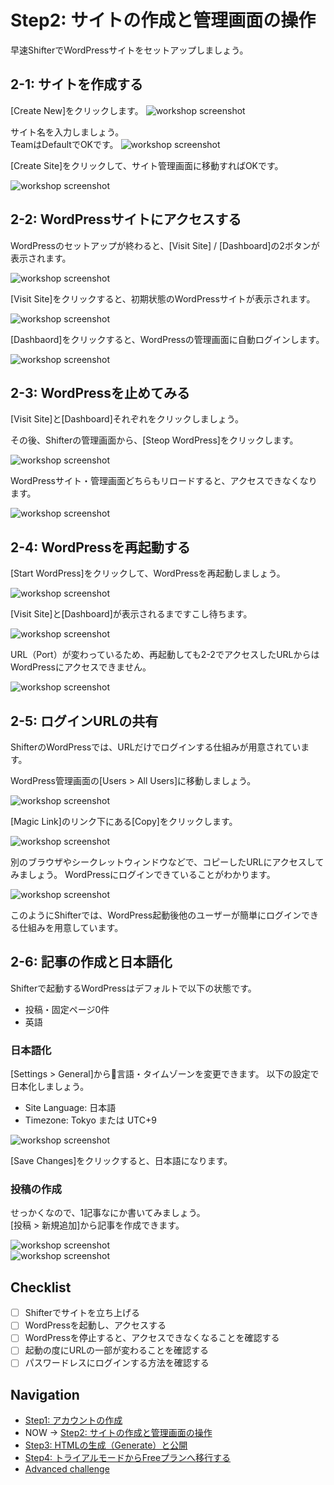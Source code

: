 # Step2: サイトの作成と管理画面の操作

早速ShifterでWordPressサイトをセットアップしましょう。

## 2-1: サイトを作成する
[Create New]をクリックします。
![workshop screenshot](./img/5.png)


サイト名を入力しましょう。  
TeamはDefaultでOKです。
![workshop screenshot](./img/6.png)

[Create Site]をクリックして、サイト管理画面に移動すればOKです。

![workshop screenshot](./img/7.png)

## 2-2: WordPressサイトにアクセスする
WordPressのセットアップが終わると、[Visit Site] / [Dashboard]の2ボタンが表示されます。

![workshop screenshot](./img/8.png)

[Visit Site]をクリックすると、初期状態のWordPressサイトが表示されます。

![workshop screenshot](./img/9.png)

[Dashbaord]をクリックすると、WordPressの管理画面に自動ログインします。

![workshop screenshot](./img/10.png)

## 2-3: WordPressを止めてみる
[Visit Site]と[Dashboard]それぞれをクリックしましょう。

その後、Shifterの管理画面から、[Steop WordPress]をクリックします。

![workshop screenshot](./img/8.png)

WordPressサイト・管理画面どちらもリロードすると、アクセスできなくなります。

![workshop screenshot](./img/11.png)


## 2-4: WordPressを再起動する

[Start WordPress]をクリックして、WordPressを再起動しましょう。

![workshop screenshot](./img/12.png)


[Visit Site]と[Dashboard]が表示されるまですこし待ちます。

![workshop screenshot](./img/16.png)

URL（Port）が変わっているため、再起動しても2-2でアクセスしたURLからはWordPressにアクセスできません。

![workshop screenshot](./img/11.png)

## 2-5: ログインURLの共有
ShifterのWordPressでは、URLだけでログインする仕組みが用意されています。

WordPress管理画面の[Users > All Users]に移動しましょう。

![workshop screenshot](./img/13.png)

[Magic Link]のリンク下にある[Copy]をクリックします。

![workshop screenshot](./img/14.png)

別のブラウザやシークレットウィンドウなどで、コピーしたURLにアクセスしてみましょう。
WordPressにログインできていることがわかります。


![workshop screenshot](./img/15.png)

このようにShifterでは、WordPress起動後他のユーザーが簡単にログインできる仕組みを用意しています。

## 2-6: 記事の作成と日本語化
Shifterで起動するWordPressはデフォルトで以下の状態です。

- 投稿・固定ページ0件
- 英語

### 日本語化
[Settings > General]から言語・タイムゾーンを変更できます。
以下の設定で日本化しましょう。

- Site Language: 日本語
- Timezone: Tokyo または UTC+9

![workshop screenshot](./img/17.png)

[Save Changes]をクリックすると、日本語になります。

### 投稿の作成
せっかくなので、1記事なにか書いてみましょう。  
[投稿 > 新規追加]から記事を作成できます。

![workshop screenshot](./img/18.png)  
![workshop screenshot](./img/19.png)

## Checklist

- [ ] Shifterでサイトを立ち上げる
- [ ] WordPressを起動し、アクセスする
- [ ] WordPressを停止すると、アクセスできなくなることを確認する
- [ ] 起動の度にURLの一部が変わることを確認する
- [ ] パスワードレスにログインする方法を確認する

## Navigation

- [Step1: アカウントの作成](./step1.md)
- NOW -> [Step2: サイトの作成と管理画面の操作](./step2.md)
- [Step3: HTMLの生成（Generate）と公開](./step3.md)
- [Step4: トライアルモードからFreeプランへ移行する](./step4.md)
- [Advanced challenge](./advanced.md)